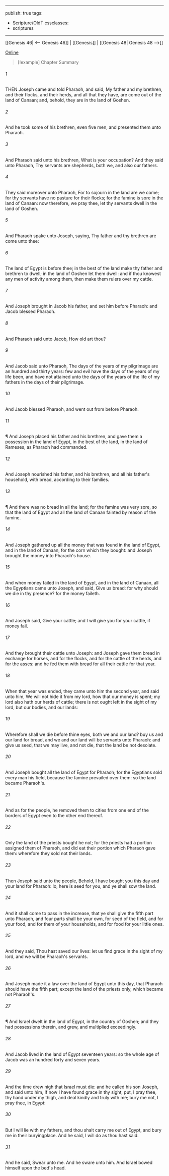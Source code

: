 

---
publish: true
tags:
  - Scripture/OldT
cssclasses:
  - scriptures
---
[[Genesis 46| <-- Genesis 46]] | [[Genesis]] | [[Genesis 48| Genesis 48 -->]]

[Online](https://churchofjesuschrist.org/study/scriptures/ot/gen/47?lang=eng)

>[!example] Chapter Summary
>
###### 1
THEN Joseph came and told Pharaoh, and said, My father and my brethren, and their flocks, and their herds, and all that they have, are come out of the land of Canaan; and, behold, they are in the land of Goshen.
###### 2
And he took some of his brethren, even five men, and presented them unto Pharaoh.
###### 3
And Pharaoh said unto his brethren, What is your occupation?  And they said unto Pharaoh, Thy servants are shepherds, both we, and also our fathers.
###### 4
They said moreover unto Pharaoh, For to sojourn in the land are we come; for thy servants have no pasture for their flocks; for the famine is sore in the land of Canaan: now therefore, we pray thee, let thy servants dwell in the land of Goshen.
###### 5
And Pharaoh spake unto Joseph, saying, Thy father and thy brethren are come unto thee:
###### 6
The land of Egypt is before thee; in the best of the land make thy father and brethren to dwell; in the land of Goshen let them dwell: and if thou knowest any men of activity among them, then make them rulers over my cattle.
###### 7
And Joseph brought in Jacob his father, and set him before Pharaoh: and Jacob blessed Pharaoh.
###### 8
And Pharaoh said unto Jacob, How old art thou?
###### 9
And Jacob said unto Pharaoh, The days of the years of my pilgrimage are an hundred and thirty years: few and evil have the days of the years of my life been, and have not attained unto the days of the years of the life of my fathers in the days of their pilgrimage.
###### 10
And Jacob blessed Pharaoh, and went out from before Pharaoh.
###### 11
¶ And Joseph placed his father and his brethren, and gave them a possession in the land of Egypt, in the best of the land, in the land of Rameses, as Pharaoh had commanded.
###### 12
And Joseph nourished his father, and his brethren, and all his father's household, with bread, according to their families.
###### 13
¶ And there was no bread in all the land; for the famine was very sore, so that the land of Egypt and all the land of Canaan fainted by reason of the famine.
###### 14
And Joseph gathered up all the money that was found in the land of Egypt, and in the land of Canaan, for the corn which they bought: and Joseph brought the money into Pharaoh's house.
###### 15
And when money failed in the land of Egypt, and in the land of Canaan, all the Egyptians came unto Joseph, and said, Give us bread: for why should we die in thy presence?  for the money faileth.
###### 16
And Joseph said, Give your cattle; and I will give you for your cattle, if money fail.
###### 17
And they brought their cattle unto Joseph: and Joseph gave them bread in exchange for horses, and for the flocks, and for the cattle of the herds, and for the asses: and he fed them with bread for all their cattle for that year.
###### 18
When that year was ended, they came unto him the second year, and said unto him, We will not hide it from my lord, how that our money is spent; my lord also hath our herds of cattle; there is not ought left in the sight of my lord, but our bodies, and our lands:
###### 19
Wherefore shall we die before thine eyes, both we and our land?  buy us and our land for bread, and we and our land will be servants unto Pharaoh: and give us seed, that we may live, and not die, that the land be not desolate.
###### 20
And Joseph bought all the land of Egypt for Pharaoh; for the Egyptians sold every man his field, because the famine prevailed over them: so the land became Pharaoh's.
###### 21
And as for the people, he removed them to cities from one end of the borders of Egypt even to the other end thereof.
###### 22
Only the land of the priests bought he not; for the priests had a portion assigned them of Pharaoh, and did eat their portion which Pharaoh gave them: wherefore they sold not their lands.
###### 23
Then Joseph said unto the people, Behold, I have bought you this day and your land for Pharaoh: lo, here is seed for you, and ye shall sow the land.
###### 24
And it shall come to pass in the increase, that ye shall give the fifth part unto Pharaoh, and four parts shall be your own, for seed of the field, and for your food, and for them of your households, and for food for your little ones.
###### 25
And they said, Thou hast saved our lives: let us find grace in the sight of my lord, and we will be Pharaoh's servants.
###### 26
And Joseph made it a law over the land of Egypt unto this day, that Pharaoh should have the fifth part; except the land of the priests only, which became not Pharaoh's.
###### 27
¶ And Israel dwelt in the land of Egypt, in the country of Goshen; and they had possessions therein, and grew, and multiplied exceedingly.
###### 28
And Jacob lived in the land of Egypt seventeen years: so the whole age of Jacob was an hundred forty and seven years.
###### 29
And the time drew nigh that Israel must die: and he called his son Joseph, and said unto him, If now I have found grace in thy sight, put, I pray thee, thy hand under my thigh, and deal kindly and truly with me; bury me not, I pray thee, in Egypt:
###### 30
But I will lie with my fathers, and thou shalt carry me out of Egypt, and bury me in their buryingplace.  And he said, I will do as thou hast said.
###### 31
And he said, Swear unto me.  And he sware unto him.  And Israel bowed himself upon the bed's head.



